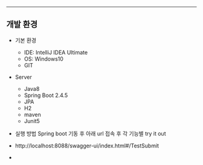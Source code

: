 
---

## 개발 환경
- 기본 환경
    - IDE: IntelliJ IDEA Ultimate
    - OS: Windows10
    - GIT
- Server
    - Java8
    - Spring Boot 2.4.5
    - JPA
    - H2
    - maven
    - Junit5

- 실행 방법
 Spring boot 기동 후 아래 url 접속 후 각 기능별 try it out
- http://localhost:8088/swagger-ui/index.html#/TestSubmit
-  
